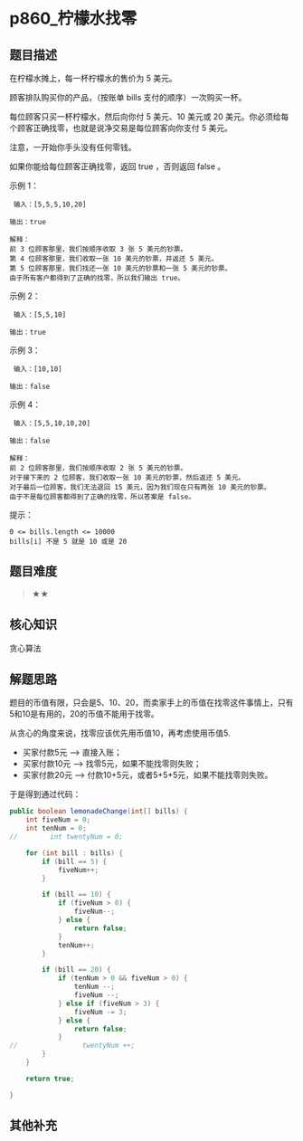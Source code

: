 # p860_柠檬水找零
## 题目描述

在柠檬水摊上，每一杯柠檬水的售价为 5 美元。 

 顾客排队购买你的产品，（按账单 bills 支付的顺序）一次购买一杯。 

 每位顾客只买一杯柠檬水，然后向你付 5 美元、10 美元或 20 美元。你必须给每个顾客正确找零，也就是说净交易是每位顾客向你支付 5 美元。 

 注意，一开始你手头没有任何零钱。 

 如果你能给每位顾客正确找零，返回 true ，否则返回 false 。 

 示例 1： 
```
 输入：[5,5,5,10,20]
 ```
 ```
输出：true
```
```
解释：
前 3 位顾客那里，我们按顺序收取 3 张 5 美元的钞票。
第 4 位顾客那里，我们收取一张 10 美元的钞票，并返还 5 美元。
第 5 位顾客那里，我们找还一张 10 美元的钞票和一张 5 美元的钞票。
由于所有客户都得到了正确的找零，所以我们输出 true。
```
 

 示例 2： 
```
 输入：[5,5,10]
 ```
 ```
输出：true
```
 

 示例 3： 
```
 输入：[10,10]
 ```
 ```
输出：false
 ```

 示例 4： 
```
 输入：[5,5,10,10,20]
 ```
 ```
输出：false
```
```
解释：
前 2 位顾客那里，我们按顺序收取 2 张 5 美元的钞票。
对于接下来的 2 位顾客，我们收取一张 10 美元的钞票，然后返还 5 美元。
对于最后一位顾客，我们无法退回 15 美元，因为我们现在只有两张 10 美元的钞票。
由于不是每位顾客都得到了正确的找零，所以答案是 false。
 ```

 

 提示： 

 ```
 0 <= bills.length <= 10000 
 bills[i] 不是 5 就是 10 或是 20 
 ```

## 题目难度
> ★★
## 核心知识
贪心算法
## 解题思路
题目的币值有限，只会是5、10、20，而卖家手上的币值在找零这件事情上，只有5和10是有用的，20的币值不能用于找零。

从贪心的角度来说，找零应该优先用币值10，再考虑使用币值5.

- 买家付款5元 --> 直接入账；
- 买家付款10元 --> 找零5元，如果不能找零则失败；
- 买家付款20元 --> 付款10+5元，或者5+5+5元，如果不能找零则失败。

于是得到通过代码：


```java
public boolean lemonadeChange(int[] bills) {
    int fiveNum = 0;
    int tenNum = 0;
//        int twentyNum = 0;

    for (int bill : bills) {
        if (bill == 5) {
            fiveNum++;
        }

        if (bill == 10) {
            if (fiveNum > 0) {
                fiveNum--;
            } else {
                return false;
            }
            tenNum++;
        }

        if (bill == 20) {
            if (tenNum > 0 && fiveNum > 0) {
                tenNum --;
                fiveNum --;
            } else if (fiveNum > 3) {
                fiveNum -= 3;
            } else {
                return false;
            }
//                twentyNum ++;
        }
    }

    return true;

}

```

## 其他补充
